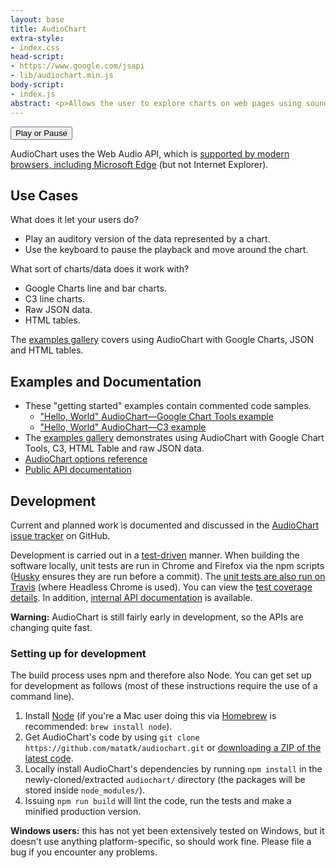 ```yaml
---
layout: base
title: AudioChart
extra-style:
- index.css
head-script:
- https://www.google.com/jsapi
- lib/audiochart.min.js
body-script:
- index.js
abstract: <p>Allows the user to explore charts on web pages using sound and the keyboard rather than, or in conjunction with, visually and with the mouse.  The code can easily be added to any page containing charts (or HTML tables or JSON data). There are <a href="#examples-and-documentation">various examples</a> to help you get started.</p>
---
```

<div id="chart-container" class="chart-container google-chart">
	<div id="chart"></div>
	<button id="play">Play or Pause</button>
</div>

AudioChart uses the Web Audio API, which is [supported by modern browsers, including Microsoft Edge](http://caniuse.com/audio-api) (but not Internet Explorer).

Use Cases
---------

What does it let your users do?

 * Play an auditory version of the data represented by a chart.
 * Use the keyboard to pause the playback and move around the chart.

What sort of charts/data does it work with?

 * Google Charts line and bar charts.
 * C3 line charts.
 * Raw JSON data.
 * HTML tables.

The [examples gallery](http://matatk.agrip.org.uk/audiochart/examples/gallery/) covers using AudioChart with Google Charts, JSON and HTML tables.

Examples and Documentation
--------------------------

 * These "getting started" examples contain commented code samples.
   - ["Hello, World" AudioChart&mdash;Google Chart Tools example](http://matatk.agrip.org.uk/audiochart/examples/hello-google/)
   - ["Hello, World" AudioChart&mdash;C3 example](http://matatk.agrip.org.uk/audiochart/examples/hello-c3/)
 * The [examples gallery](http://matatk.agrip.org.uk/audiochart/examples/gallery/) demonstrates using AudioChart with Google Chart Tools, C3, HTML Table and raw JSON data.
 * [AudioChart options reference](https://github.com/matatk/audiochart/blob/master/REFERENCE.md)
 * [Public API documentation](http://matatk.agrip.org.uk/audiochart/doc/public/)

Development
-----------

Current and planned work is documented and discussed in the [AudioChart issue tracker](https://github.com/matatk/audiochart/issues) on GitHub.

Development is carried out in a [test-driven](http://en.wikipedia.org/wiki/Test-driven_development) manner.  When building the software locally, unit tests are run in Chrome and Firefox via the npm scripts ([Husky](https://github.com/typicode/husky) ensures they are run before a commit).  The [unit tests are also run on Travis](https://travis-ci.org/matatk/audiochart/) (where Headless Chrome is used).  You can view the [test coverage details](http://matatk.agrip.org.uk/audiochart/coverage/).  In addition, [internal API documentation](http://matatk.agrip.org.uk/audiochart/doc/internal/) is available.

**Warning:** AudioChart is still fairly early in development, so the APIs are changing quite fast.

### Setting up for development

The build process uses npm and therefore also Node.  You can get set up for development as follows (most of these instructions require the use of a command line).

 1. Install [Node](https://nodejs.org/) (if you're a Mac user doing this via [Homebrew](http://brew.sh) is recommended: `brew install node`).
 2. Get AudioChart's code by using `git clone https://github.com/matatk/audiochart.git` or [downloading a ZIP of the latest code](https://github.com/matatk/audiochart/archive/gh-pages.zip).
 3. Locally install AudioChart's dependencies by running `npm install` in the newly-cloned/extracted `audiochart/` directory (the packages will be stored inside `node_modules/`).
 4. Issuing `npm run build` will lint the code, run the tests and make a minified production version.

**Windows users:** this has not yet been extensively tested on Windows, but it doesn't use anything platform-specific, so should work fine.  Please file a bug if you encounter any problems.
